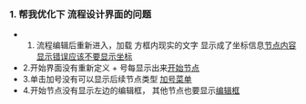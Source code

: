 ### 1. 帮我优化下 流程设计界面的问题

- 1. 流程编辑后重新进入，加载 方框内现实的文字  显示成了坐标信息[节点内容显示错误应该不要显示坐标](1.localtion.png)
- 2.开始界面没有重新定义 + 号每显示出来[开始节点](../images/4.编辑流程拖拽.png)
- 3.单击加号没有可以显示后续节点类型 [加号菜单](../images/7.添加其他类型节点.png)
- 4.开始节点没有显示左边的编辑框， 其他节点也要显示[编辑框](../images/6.编辑开始节点内容.png)
